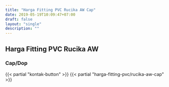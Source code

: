 ```yaml
---
title: "Harga Fitting PVC Rucika AW Cap"
date: 2019-05-19T10:09:47+07:00
draft: false
layout: "single"
description: ""
---
```


## Harga Fitting PVC Rucika AW 
### Cap/Dop
{{< partial "kontak-button" >}}
{{< partial "harga-fitting-pvc/rucika-aw-cap" >}}